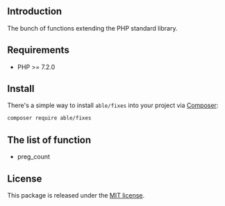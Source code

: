 ## Introduction
The bunch of functions extending the PHP standard library.

## Requirements
* PHP >= 7.2.0

## Install
There's a simple way to install ```able/fixes``` into your project via [Composer](http://getcomposer.org):

```bash
composer require able/fixes
```

## The list of function
* preg_count

## License
This package is released under the [MIT license](https://github.com/phpable/fixes/blob/master/LICENSE).
 
